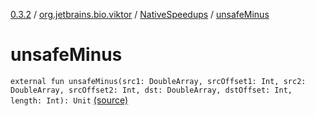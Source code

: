 [0.3.2](../../index.md) / [org.jetbrains.bio.viktor](../index.md) / [NativeSpeedups](index.md) / [unsafeMinus](.)

# unsafeMinus

`external fun unsafeMinus(src1: DoubleArray, srcOffset1: Int, src2: DoubleArray, srcOffset2: Int, dst: DoubleArray, dstOffset: Int, length: Int): Unit` [(source)](https://github.com/JetBrains-Research/viktor/blob/0.3.2/src/main/kotlin/org/jetbrains/bio/viktor/NativeSpeedups.kt#L12)